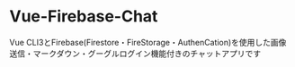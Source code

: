 # Vue-Firebase-Chat
Vue CLI3とFirebase(Firestore・FireStorage・AuthenCation)を使用した画像送信・マークダウン・グーグルログイン機能付きのチャットアプリです
